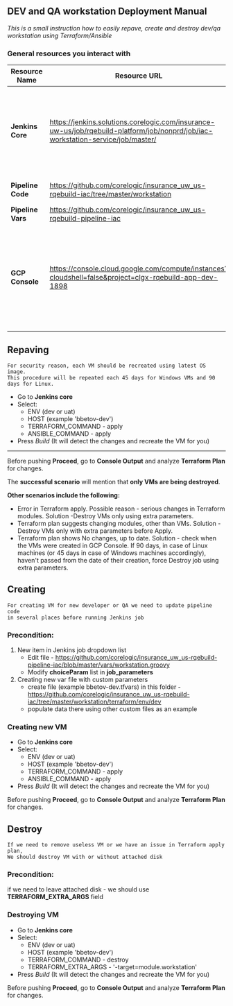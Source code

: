 ## DEV and QA workstation Deployment Manual

*This is a small instruction how to easily repave, create and destroy 
dev/qa workstation using Terraform/Ansible*


### General resources you interact with
Resource Name | Resource URL | Comment
--- | --- | ---
**Jenkins Core** | https://jenkins.solutions.corelogic.com/insurance-uw-us/job/rqebuild-platform/job/nonprd/job/iac-workstation-service/job/master/ | Main tool to provision application topology, deploy application, repave VM hosts when required
**Pipeline Code** | https://github.com/corelogic/insurance_uw_us-rqebuild-iac/tree/master/workstation | Holds CI/CD code
**Pipeline Vars** | https://github.com/corelogic/insurance_uw_us-rqebuild-pipeline-iac | Holds Vars for CI/CD
**GCP Console** | https://console.cloud.google.com/compute/instances?cloudshell=false&project=clgx-rqebuild-app-dev-1898 | Used to overview application topology , see resources details like IP addresses of VMs or balancers etc

## Repaving

    For security reason, each VM should be recreated using latest OS image. 
    This procedure will be repeated each 45 days for Windows VMs and 90 days for Linux.   

* Go to **Jenkins core** 
* Select:
  * ENV (dev or uat)
  * HOST (example 'bbetov-dev')
  * TERRAFORM_COMMAND - apply
  * ANSIBLE_COMMAND - apply
* Press *Build* (It will detect the changes and recreate the VM for you) 
---
Before pushing **Proceed**, go to **Console Output** and analyze **Terraform Plan** for changes.

The **successful scenario** will mention that **only VMs are being destroyed**.

**Other scenarios include the following:**
* Error in Terraform apply. Possible reason - serious changes in Terraform modules. Solution -Destroy  VMs only using extra parameters.
* Terraform plan suggests changing modules, other than VMs. Solution - Destroy VMs only with extra parameters before Apply.
* Terraform plan shows No changes, up to date. Solution - check when the VMs were created in GCP Console. If 90 days, in case of Linux machines (or 45 days in case of Windows machines accordingly), haven't passed from the date of their creation, force Destroy job using extra parameters.

## Creating

    For creating VM for new developer or QA we need to update pipeline code
    in several places before running Jenkins job

### Precondition:
1. New item in Jenkins job dropdown list
    * Edit file - https://github.com/corelogic/insurance_uw_us-rqebuild-pipeline-iac/blob/master/vars/workstation.groovy
    * Modify **choiceParam** list in **job_parameters**
2. Creating new var file with custom parameters
    * create file (example bbetov-dev.tfvars) in this folder - https://github.com/corelogic/insurance_uw_us-rqebuild-iac/tree/master/workstation/terraform/env/dev
    * populate data there using other custom files as an example

### Creating new VM

* Go to **Jenkins core** 
* Select:
  * ENV (dev or uat)
  * HOST (example 'bbetov-dev')
  * TERRAFORM_COMMAND - apply
  * ANSIBLE_COMMAND - apply
* Press *Build* (It will detect the changes and recreate the VM for you) 

Before pushing **Proceed**, go to **Console Output** and analyze **Terraform Plan** for changes.

## Destroy

    If we need to remove useless VM or we have an issue in Terraform apply plan,
    We should destroy VM with or without attached disk

### Precondition:
if we need to leave attached disk - we should use **TERRAFORM_EXTRA_ARGS** field

### Destroying VM

* Go to **Jenkins core** 
* Select:
  * ENV (dev or uat)
  * HOST (example 'bbetov-dev')
  * TERRAFORM_COMMAND - destroy
  * TERRAFORM_EXTRA_ARGS - '-target=module.workstation'
* Press *Build* (It will detect the changes and recreate the VM for you) 

Before pushing **Proceed**, go to **Console Output** and analyze **Terraform Plan** for changes.

